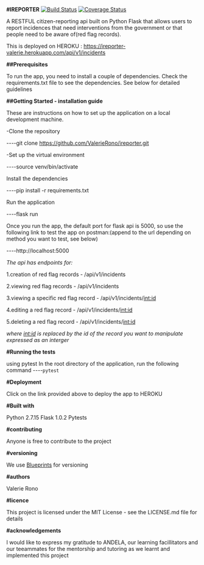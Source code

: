 **#IREPORTER** 
[![Build Status](https://travis-ci.com/ValerieRono/ireporter.svg?branch=develop)](https://travis-ci.com/ValerieRono/ireporter) [![Coverage Status](https://coveralls.io/repos/github/ValerieRono/ireporter/badge.svg?branch=bg-fix-endpoints-output-format)](https://coveralls.io/github/ValerieRono/ireporter?branch=bg-fix-endpoints-output-format)

A RESTFUL citizen-reporting api built on Python Flask that allows users to report incidences that need interventions from the government or that people need to be aware of(red flag records).

This is deployed on HEROKU : https://ireporter-valerie.herokuapp.com/api/v1/incidents


**##Prerequisites**

To run the app, you need to install a couple of dependencies. Check the requirements.txt file to see the dependencies. See below for detailed guidelines

**##Getting Started - installation guide**

These are instructions on how to set up the application on a local development machine.

-Clone the repository

----git clone https://github.com/ValerieRono/ireporter.git

-Set up the virtual environment

----source venv/bin/activate

Install the dependencies

----pip install -r requirements.txt

Run the application

----flask run

Once you run the app, the default port for flask api is 5000, so use the following link to test the app on postman:(append to the url depending on method you want to test, see below)

----http://localhost:5000

*The api has endpoints for:*

1.creation of red flag records - /api/v1/incidents

2.viewing red flag records - /api/v1/incidents

3.viewing a specific red flag record - /api/v1/incidents/<int:id>

4.editing a red flag record - /api/v1/incidents/<int:id>

5.deleting a red flag record - /api/v1/incidents/<int:id>

*where <int:id> is replaced by the id of the record you want to manipulate expressed as an interger*

**#Running the tests**

using pytest
In the root directory of the application, run the following command
----`pytest`

**#Deployment**

Click on the link provided above to deploy the app to HEROKU

**#Built with**

Python 2.7.15
Flask 1.0.2
Pytests

**#contributing**

Anyone is free to contribute to the project

**#versioning**

We use [Blueprints](https://sanic.readthedocs.io/en/latest/sanic/blueprints.html) for versioning

**#authors**

Valerie Rono

**#licence**

This project is licensed under the MIT License - see the LICENSE.md file for details

**#acknowledgements**

I would like to express my gratitude to ANDELA, our learning facillitators and our teeammates for the mentorship and tutoring as we learnt and implemented this project


